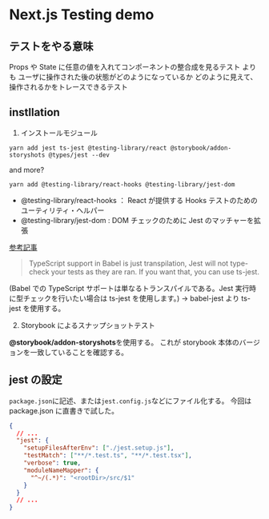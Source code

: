 # Next.js Testing demo

## テストをやる意味

Props や State に任意の値を入れてコンポーネントの整合成を見るテスト
よりも
ユーザに操作された後の状態がどのようになっているか
どのように見えて、操作されるかをトレースできるテスト

## instllation

1. インストールモジュール

```
yarn add jest ts-jest @testing-library/react @storybook/addon-storyshots @types/jest --dev
```

and more?

```
yarn add @testing-library/react-hooks @testing-library/jest-dom
```

- @testing-library/react-hooks ： React が提供する Hooks テストのためのユーティリティ・ヘルパー
- @testing-library/jest-dom : DOM チェックのために Jest のマッチャーを拡張

[参考記事](https://zenn.dev/tkdn/books/react-testing-patterns/viewer/quick-install)

> TypeScript support in Babel is just transpilation, Jest will not type-check your tests as they are ran. If you want that, you can use ts-jest.

(Babel での TypeScript サポートは単なるトランスパイルである。Jest 実行時に型チェックを行いたい場合は ts-jest を使用します。)
→ babel-jest より ts-jest を使用する。

2. Storybook によるスナップショットテスト

**@storybook/addon-storyshots**を使用する。
これが storybook 本体のバージョンを一致していることを確認する。

## jest の設定

`package.json`に記述、または`jest.config.js`などにファイル化する。
今回は package.json に直書きで試した。

```json
{
  // ...
  "jest": {
    "setupFilesAfterEnv": ["./jest.setup.js"],
    "testMatch": ["**/*.test.ts", "**/*.test.tsx"],
    "verbose": true,
    "moduleNameMapper": {
      "^~/(.*)": "<rootDir>/src/$1"
    }
  }
  // ...
}
```
